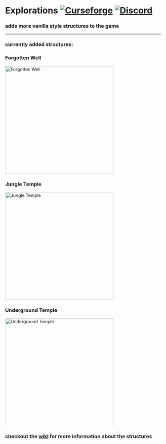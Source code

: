 # Explorations [![Curseforge](http://cf.way2muchnoise.eu/full_550247_downloads.svg)](https://www.curseforge.com/minecraft/mc-mods/explorations) [![Discord](https://img.shields.io/discord/639540436524072970?color=0a48c4&label=%20&logo=discord&logoColor=FFF)](https://discord.gg/bhUaWhq)

### adds more vanilla style structures to the game
<hr>  

### currently added structures:

### Forgotten Well
<img src="https://i.ibb.co/cLxYjbk/forgotten-well.png" alt="Forgotten Well" width="350">

### Jungle Temple
<img src="https://i.ibb.co/tY40Ttq/jungle-temple.png#12" alt="Jungle Temple" width="350">

### Underground Temple
<img src="https://i.ibb.co/0cKmPqp/underground-temple.png#123" alt="Underground Temple" width="350">


### checkout the [wiki](https://github.com/tristankechlo/Explorations/wiki) for more information about the structures

